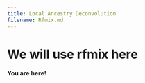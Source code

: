 ```yaml
---
title: Local Ancestry Deconvolution
filename: Rfmix.md
---
```


We will use rfmix here
=====

**You are here!**
